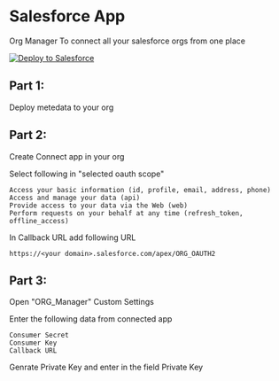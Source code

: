 # Salesforce App

Org Manager To connect all your salesforce orgs from one place


<a href="https://githubsfdeploy.herokuapp.com?owner=sonicfurqan&amp;repo=Org-Manager">
  <img alt="Deploy to Salesforce"
       src="https://raw.githubusercontent.com/afawcett/githubsfdeploy/master/deploy.png" alt="Deploy to Salesforce">
</a>


## Part 1:

Deploy metedata to your org

## Part 2:

Create Connect app in your org

Select following in "selected oauth scope"
```
Access your basic information (id, profile, email, address, phone)
Access and manage your data (api)
Provide access to your data via the Web (web)
Perform requests on your behalf at any time (refresh_token, offline_access)
```

In Callback URL  add following URL
```
https://<your domain>.salesforce.com/apex/ORG_OAUTH2
```

## Part 3:

Open "ORG_Manager" Custom Settings

Enter the following data from connected app 
```
Consumer Secret	
Consumer Key	
Callback URL	
```
Genrate Private Key and enter in the field  Private Key





